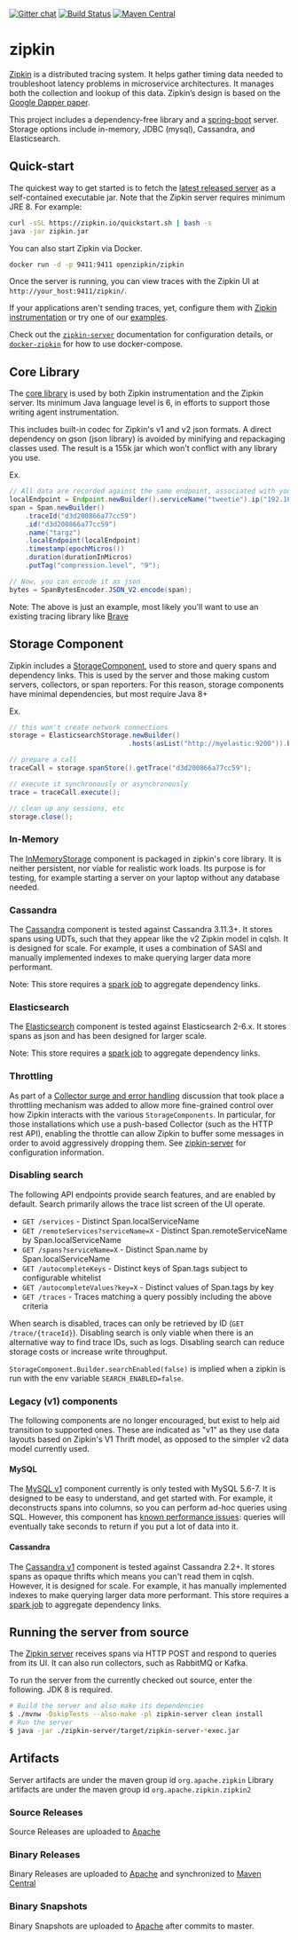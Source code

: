 [![Gitter chat](http://img.shields.io/badge/gitter-join%20chat%20%E2%86%92-brightgreen.svg)](https://gitter.im/openzipkin/zipkin)
[![Build Status](https://img.shields.io/jenkins/s/https/builds.apache.org/job/incubator-zipkin.svg)](https://builds.apache.org/blue/organizations/jenkins/incubator-zipkin)
[![Maven Central](https://img.shields.io/maven-central/v/org.apache.zipkin/zipkin-server.svg)](https://search.maven.org/search?q=g:org.apache.zipkin%20AND%20a:zipkin-server)

# zipkin
[Zipkin](http://zipkin.io) is a distributed tracing system. It helps gather timing data needed to troubleshoot latency problems in microservice architectures. It manages both the collection and lookup of this data. Zipkin’s design is based on the [Google Dapper paper](http://research.google.com/pubs/pub36356.html).

This project includes a dependency-free library and a [spring-boot](http://projects.spring.io/spring-boot/) server. Storage options include in-memory, JDBC (mysql), Cassandra, and Elasticsearch.

## Quick-start

The quickest way to get started is to fetch the [latest released server](https://search.maven.org/remote_content?g=io.zipkin.java&a=zipkin-server&v=LATEST&c=exec) as a self-contained executable jar. Note that the Zipkin server requires minimum JRE 8. For example:

```bash
curl -sSL https://zipkin.io/quickstart.sh | bash -s
java -jar zipkin.jar
```

You can also start Zipkin via Docker.
```bash
docker run -d -p 9411:9411 openzipkin/zipkin
```

Once the server is running, you can view traces with the Zipkin UI at `http://your_host:9411/zipkin/`.

If your applications aren't sending traces, yet, configure them with [Zipkin instrumentation](https://zipkin.io/pages/tracers_instrumentation) or try one of our [examples](https://github.com/openzipkin?utf8=%E2%9C%93&q=example).

Check out the [`zipkin-server`](/zipkin-server) documentation for configuration details, or [`docker-zipkin`](https://github.com/openzipkin/docker-zipkin) for how to use docker-compose.

## Core Library
The [core library](zipkin2/src/main/java/zipkin2) is used by both Zipkin instrumentation and the Zipkin server. Its minimum Java language level is 6, in efforts to support those writing agent instrumentation.

This includes built-in codec for Zipkin's v1 and v2 json formats. A direct dependency on gson (json library) is avoided by minifying and repackaging classes used. The result is a 155k jar which won't conflict with any library you use.

Ex.
```java
// All data are recorded against the same endpoint, associated with your service graph
localEndpoint = Endpoint.newBuilder().serviceName("tweetie").ip("192.168.0.1").build()
span = Span.newBuilder()
    .traceId("d3d200866a77cc59")
    .id("d3d200866a77cc59")
    .name("targz")
    .localEndpoint(localEndpoint)
    .timestamp(epochMicros())
    .duration(durationInMicros)
    .putTag("compression.level", "9");

// Now, you can encode it as json
bytes = SpanBytesEncoder.JSON_V2.encode(span);
```

Note: The above is just an example, most likely you'll want to use an existing tracing library like [Brave](https://github.com/openzipkin/brave)

## Storage Component
Zipkin includes a [StorageComponent](zipkin/src/main/java/zipkin2/storage/StorageComponent.java), used to store and query spans and
dependency links. This is used by the server and those making custom
servers, collectors, or span reporters. For this reason, storage
components have minimal dependencies, but most require Java 8+

Ex.
```java
// this won't create network connections
storage = ElasticsearchStorage.newBuilder()
                              .hosts(asList("http://myelastic:9200")).build();

// prepare a call
traceCall = storage.spanStore().getTrace("d3d200866a77cc59");

// execute it synchronously or asynchronously
trace = traceCall.execute();

// clean up any sessions, etc
storage.close();
```

### In-Memory
The [InMemoryStorage](zipkin2/src/main/java/zipkin2/storage/InMemoryStorage.java) component is packaged in zipkin's core library. It
is neither persistent, nor viable for realistic work loads. Its purpose
is for testing, for example starting a server on your laptop without any
database needed.

### Cassandra
The [Cassandra](zipkin-storage/cassandra) component is tested against
Cassandra 3.11.3+. It stores spans using UDTs, such that they appear like
the v2 Zipkin model in cqlsh. It is designed for scale. For example, it
uses a combination of SASI and manually implemented indexes to make
querying larger data more performant.

Note: This store requires a [spark job](https://github.com/openzipkin/zipkin-dependencies) to aggregate dependency links.

### Elasticsearch
The [Elasticsearch](zipkin-storage/elasticsearch) component is tested against Elasticsearch 2-6.x.
It stores spans as json and has been designed for larger scale.

Note: This store requires a [spark job](https://github.com/openzipkin/zipkin-dependencies) to aggregate dependency links.

### Throttling
As part of a [Collector surge and error handling](https://cwiki.apache.org/confluence/display/ZIPKIN/Collector+surge+and+error+handling) discussion that took place a throttling mechanism was added to allow more fine-grained control over how Zipkin interacts with the various `StorageComponents`.  In particular, for those installations which use a push-based Collector (such as the HTTP rest API), enabling the throttle can allow Zipkin to buffer some messages in order to avoid aggressively dropping them.  See [zipkin-server](zipkin-server#throttled-storage) for configuration information.

### Disabling search
The following API endpoints provide search features, and are enabled by
default. Search primarily allows the trace list screen of the UI operate.
* `GET /services` - Distinct Span.localServiceName
* `GET /remoteServices?serviceName=X` - Distinct Span.remoteServiceName by Span.localServiceName
* `GET /spans?serviceName=X` - Distinct Span.name by Span.localServiceName
* `GET /autocompleteKeys` - Distinct keys of Span.tags subject to configurable whitelist
* `GET /autocompleteValues?key=X` - Distinct values of Span.tags by key
* `GET /traces` - Traces matching a query possibly including the above criteria


When search is disabled, traces can only be retrieved by ID
(`GET /trace/{traceId}`). Disabling search is only viable when there is
an alternative way to find trace IDs, such as logs. Disabling search can
reduce storage costs or increase write throughput.

`StorageComponent.Builder.searchEnabled(false)` is implied when a zipkin
is run with the env variable `SEARCH_ENABLED=false`.

### Legacy (v1) components
The following components are no longer encouraged, but exist to help aid
transition to supported ones. These are indicated as "v1" as they use
data layouts based on Zipkin's V1 Thrift model, as opposed to the
simpler v2 data model currently used.

#### MySQL
The [MySQL v1](zipkin-storage/mysql-v1) component currently is only
tested with MySQL 5.6-7. It is designed to be easy to understand, and
get started with. For example, it deconstructs spans into columns, so
you can perform ad-hoc queries using SQL. However, this component has
[known performance issues](https://github.com/apache/incubator-zipkin/issues/1233): queries will eventually take seconds to return
if you put a lot of data into it.

#### Cassandra
The [Cassandra v1](zipkin-storage/cassandra-v1) component is tested
against Cassandra 2.2+. It stores spans as opaque thrifts which means
you can't read them in cqlsh. However, it is designed for scale. For
example, it has manually implemented indexes to make querying larger
data more performant. This store requires a [spark job](https://github.com/openzipkin/zipkin-dependencies) to aggregate
dependency links.

## Running the server from source
The [Zipkin server](zipkin-server) receives spans via HTTP POST and respond to queries
from its UI. It can also run collectors, such as RabbitMQ or Kafka.

To run the server from the currently checked out source, enter the
following. JDK 8 is required.
```bash
# Build the server and also make its dependencies
$ ./mvnw -DskipTests --also-make -pl zipkin-server clean install
# Run the server
$ java -jar ./zipkin-server/target/zipkin-server-*exec.jar
```

## Artifacts
Server artifacts are under the maven group id `org.apache.zipkin`
Library artifacts are under the maven group id `org.apache.zipkin.zipkin2`
### Source Releases
Source Releases are uploaded to [Apache](https://dist.apache.org/repos/dist/release/incubator/zipkin/zipkin)
### Binary Releases
Binary Releases are uploaded to [Apache](https://repository.apache.org/service/local/staging/deploy/maven2) and synchronized to [Maven Central](http://search.maven.org/#search%7Cga%7C1%7Cg%3A%22org.apache.zipkin%22)
### Binary Snapshots
Binary Snapshots are uploaded to [Apache](https://repository.apache.org/content/repositories/snapshots/) after commits to master.

